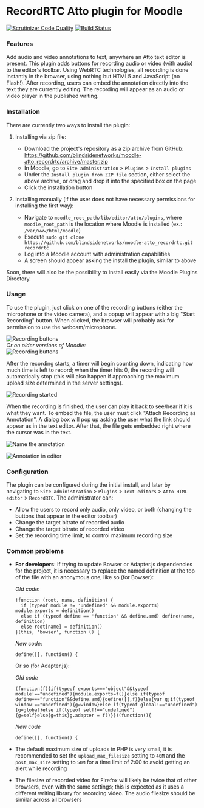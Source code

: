 # RecordRTC Atto plugin for Moodle

[![Scrutinizer Code Quality](https://scrutinizer-ci.com/g/blindsidenetworks/moodle-atto_recordrtc/badges/quality-score.png?b=master)](https://scrutinizer-ci.com/g/jacobprudhomme/moodle-atto_recordrtc/?branch=master)
[![Build Status](https://scrutinizer-ci.com/g/blindsidenetworks/moodle-atto_recordrtc/badges/build.png?b=master)](https://scrutinizer-ci.com/g/jacobprudhomme/moodle-atto_recordrtc/build-status/master)

### Features

Add audio and video annotations to text, anywhere an Atto text editor is present. This plugin adds buttons for recording audio or video (with audio) to the editor's toolbar. Using WebRTC technologies, all recording is done instantly in the browser, using nothing but HTML5 and JavaScript (no Flash!). After recording, users can embed the annotation directly into the text they are currently editing. The recording will appear as an audio or video player in the published writing.

### Installation

There are currently two ways to install the plugin:

1. Installing via zip file:

   * Download the project's repository as a zip archive from GitHub: https://github.com/blindsidenetworks/moodle-atto_recordrtc/archive/master.zip
   * In Moodle, go to `Site administration` > `Plugins` > `Install plugins`
   * Under the `Install plugin from ZIP file` section, either select the above archive, or drag and drop it into the specified box on the page
   * Click the installation button


2. Installing manually (if the user does not have necessary permissions for installing the first way):

   * Navigate to `moodle_root_path/lib/editor/atto/plugins`, where `moodle_root_path` is the location where Moodle is installed (ex.: `/var/www/html/moodle`)
   * Execute `sudo git clone https://github.com/blindsidenetworks/moodle-atto_recordrtc.git recordrtc`
   * Log into a Moodle account with administration capabilities
   * A screen should appear asking the install the plugin, similar to above

Soon, there will also be the possibility to install easily via the Moodle Plugins Directory.

### Usage

To use the plugin, just click on one of the recording buttons (either the microphone or the video camera), and a popup will appear with a big "Start Recording" button. When clicked, the browser will probably ask for permission to use the webcam/microphone.

![Recording buttons](https://user-images.githubusercontent.com/2160185/28581382-0cfd2078-7130-11e7-8181-0d545287a154.png)  
*Or on older versions of Moodle:*  
![Recording buttons](https://user-images.githubusercontent.com/2160185/28581438-31db5748-7130-11e7-96a4-75edf1677601.png)

After the recording starts, a timer will begin counting down, indicating how much time is left to record; when the timer hits 0, the recording will automatically stop (this will also happen if approaching the maximum upload size determined in the server settings).

![Recording started](https://user-images.githubusercontent.com/2160185/28581749-1ab016d4-7131-11e7-919f-d2756da5aec3.png)

When the recording is finished, the user can play it back to see/hear if it is what they want. To embed the file, the user must click "Attach Recording as Annotation". A dialog box will pop up asking the user what the link should appear as in the text editor. After that, the file gets embedded right where the cursor was in the text.

![Name the annotation](https://user-images.githubusercontent.com/2160185/28582017-fe3a64ea-7131-11e7-80ce-3b68bce23cb5.png)

![Annotation in editor](https://user-images.githubusercontent.com/2160185/28582039-0d9a45a4-7132-11e7-8d45-8400a0ef2dd8.png)

### Configuration

The plugin can be configured during the initial install, and later by navigating to `Site administration` > `Plugins` > `Text editors` > `Atto HTML editor` > `RecordRTC`. The administrator can:

* Allow the users to record only audio, only video, or both (changing the buttons that appear in the editor toolbar)
* Change the target bitrate of recorded audio
* Change the target bitrate of recorded video
* Set the recording time limit, to control maximum recording size

### Common problems

* **For developers**: If trying to update Bowser or Adapter.js dependencies for the project, it is necessary to replace the named definition at the top of the file with an anonymous one, like so (for Bowser):  

  *Old code*:
  ```
  !function (root, name, definition) {
    if (typeof module != 'undefined' && module.exports) module.exports = definition()
    else if (typeof define == 'function' && define.amd) define(name, definition)
    else root[name] = definition()
  }(this, 'bowser', function () {
  ```
  *New code*:
  ```
  define([], function() {
  ```  
  
  Or so (for Adapter.js):  

  *Old code*
  ```
  (function(f){if(typeof exports==="object"&&typeof module!=="undefined"){module.exports=f()}else if(typeof define==="function"&&define.amd){define([],f)}else{var g;if(typeof window!=="undefined"){g=window}else if(typeof global!=="undefined"){g=global}else if(typeof self!=="undefined"){g=self}else{g=this}g.adapter = f()}})(function(){
  ```
  *New code*
  ```
  define([], function() {
  ```
* The default maximum size of uploads in PHP is very small, it is recommended to set the `upload_max_filesize` setting to `40M` and the `post_max_size` setting to `50M` for a time limit of 2:00 to avoid getting an alert while recording
* The filesize of recorded video for Firefox will likely be twice that of other browsers, even with the same settings; this is expected as it uses a different writing library for recording video. The audio filesize should be similar across all browsers

